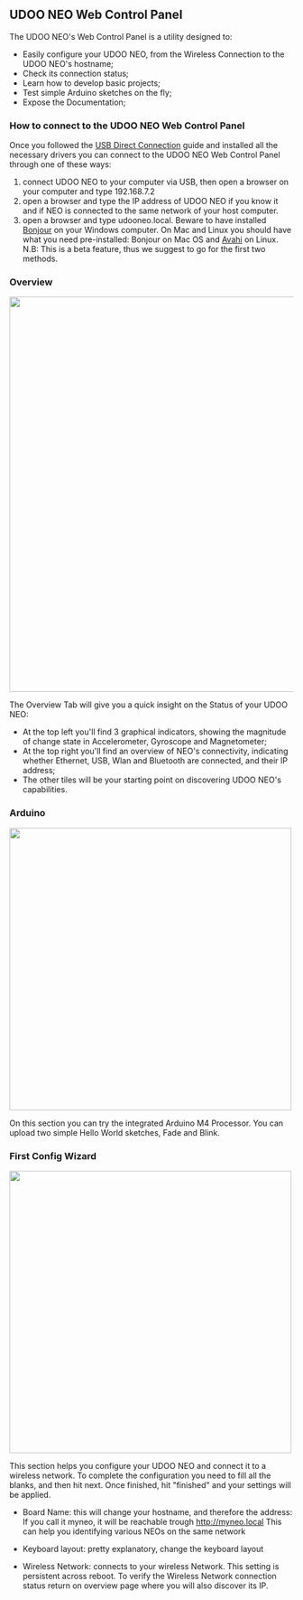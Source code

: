 ## UDOO NEO Web Control Panel

The UDOO NEO's Web Control Panel is a utility designed to:

* Easily configure your UDOO NEO, from the Wireless Connection to the UDOO NEO's hostname;
* Check its connection status;
* Learn how to develop basic projects;
* Test simple Arduino sketches on the fly;
* Expose the Documentation;

### How to connect to the UDOO NEO Web Control Panel

Once you followed the [USB Direct Connection](http://www.udoo.org/docs-neo/Basic_Setup/Usb_Direct_Connection.html) guide and installed all the necessary drivers you can connect to the UDOO NEO Web Control Panel through one of these ways:

1) connect UDOO NEO to your computer via USB, then open a browser on your computer and type 192.168.7.2   
2) open a browser and type the IP address of UDOO NEO if you know it and if NEO is connected to the same network of your host computer.
3) open a browser and type udooneo.local. Beware to have installed [Bonjour](https://support.apple.com/kb/DL999) on your Windows computer. On Mac and Linux you should have what you need pre-installed: Bonjour on Mac OS and [Avahi](http://www.avahi.org/) on Linux. N.B: This is a beta feature, thus we suggest to go for the first two methods.

### Overview 

<a href="../img/udoo-web-control-panel1.jpg" target="_blank"><img style="width:700px;" src="../img/udoo-web-control-panel1.jpg"></a>

The Overview Tab will give you a quick insight on the Status of your UDOO NEO:

* At the top left you'll find 3 graphical indicators, showing the magnitude of change state in Accelerometer, Gyroscope and Magnetometer;
* At the top right you'll find an overview of NEO's connectivity, indicating whether Ethernet, USB, Wlan and Bluetooth are connected, and their IP address;
* The other tiles will be your starting point on discovering UDOO NEO's capabilities.


### Arduino

<a href="../img/udoo-web-control-panel2.jpg" target="_blank"><img style="width:500px;" src="../img/udoo-web-control-panel2.jpg"></a>

On this section you can try the integrated Arduino M4 Processor. You can upload two simple Hello World sketches, Fade and Blink.

### First Config Wizard 

<a href="../img/udoo-web-control-panel3.jpg" target="_blank"><img style="width:500px;" src="../img/udoo-web-control-panel3.jpg"></a>

This section helps you configure your UDOO NEO and connect it to a wireless network.
To complete the configuration you need to fill all the blanks, and then hit next. Once finished, hit "finished" and your settings will be applied.  

* Board Name: this will change your hostname, and therefore the address:
If you call it myneo, it will be reachable trough http://myneo.local
This can help you identifying various NEOs on the same network

* Keyboard layout: pretty explanatory, change the keyboard layout 
* Wireless Network: connects to your wireless Network. This setting is persistent across reboot. To verify the Wireless Network connection status return on overview page where you will also discover its IP.


